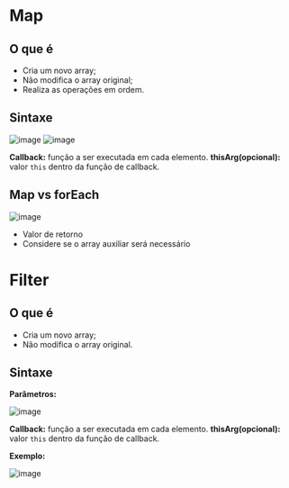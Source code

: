 # Map
## O que é
   * Cria um novo array;
   * Não modifica o array original;
   * Realiza as operações em ordem.

## Sintaxe
![image](https://user-images.githubusercontent.com/55243757/151387184-ddc9592d-1628-4b68-b043-fe617ea22a72.png) ![image](https://user-images.githubusercontent.com/55243757/151389021-a0a5be8c-4ab2-4022-a7b9-ab748632445d.png)</br>

   <b>Callback:</b> função a ser executada em cada elemento.
   <b>thisArg(opcional):</b> valor `this` dentro da função de callback.

## Map vs forEach
![image](https://user-images.githubusercontent.com/55243757/151388116-c719f9bd-9df8-4fa4-a2a9-3db8ed70abf6.png)</br>

   * Valor de retorno
   * Considere se o array auxiliar será necessário</br>

# Filter
## O que é
   * Cria um novo array;
   * Não modifica o array original.

## Sintaxe
   <b>Parâmetros:</b></br>

![image](https://user-images.githubusercontent.com/55243757/151390513-dec68ae6-ae8c-447e-b240-adb96c24f7ff.png)</br>

   <b>Callback:</b> função a ser executada em cada elemento.
   <b>thisArg(opcional):</b> valor `this` dentro da função de callback.

   <b>Exemplo:</b></br>
   
![image](https://user-images.githubusercontent.com/55243757/151391521-e7d3e95b-5813-46cd-8017-746683e1ab0e.png)
